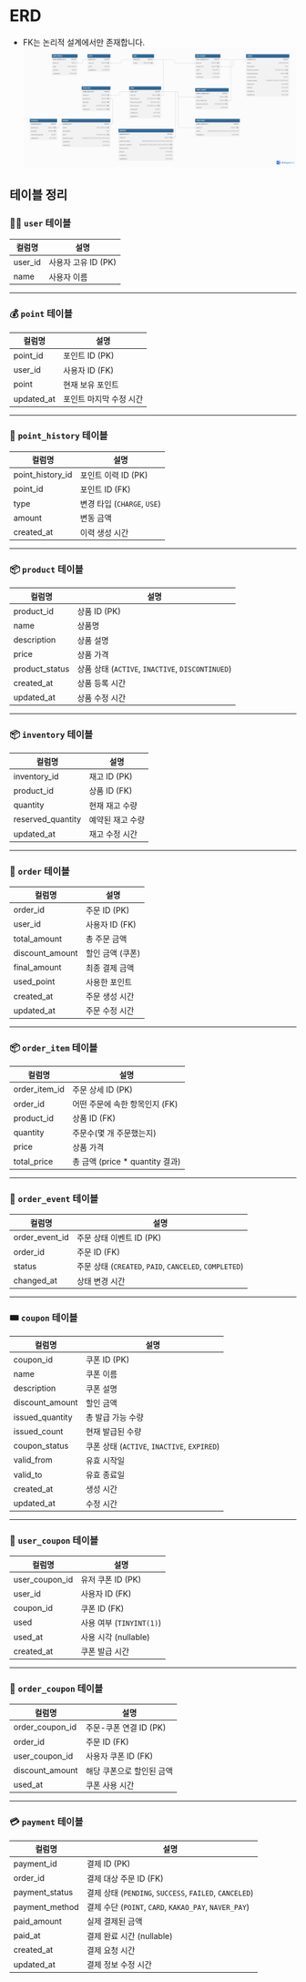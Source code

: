 # ERD
- FK는 논리적 설계에서만 존재합니다.
![02_ERD.png](img/ERD.png)

## 테이블 정리
### 🧑‍💼 `user` 테이블

| 컬럼명 | 설명 |
| --- | --- |
| user_id | 사용자 고유 ID (PK) |
| name | 사용자 이름 |

---

### 💰 `point` 테이블

| 컬럼명 | 설명 |
| --- | --- |
| point_id | 포인트 ID (PK) |
| user_id | 사용자 ID (FK) |
| point | 현재 보유 포인트 |
| updated_at | 포인트 마지막 수정 시간 |

---

### 💸 `point_history` 테이블

| 컬럼명 | 설명 |
| --- | --- |
| point_history_id | 포인트 이력 ID (PK) |
| point_id | 포인트 ID (FK) |
| type | 변경 타입 (`CHARGE`, `USE`) |
| amount | 변동 금액 |
| created_at | 이력 생성 시간 |

---

### 📦 `product` 테이블

| 컬럼명 | 설명 |
| --- | --- |
| product_id | 상품 ID (PK) |
| name | 상품명 |
| description | 상품 설명 |
| price | 상품 가격 |
| product_status | 상품 상태 (`ACTIVE`, `INACTIVE`, `DISCONTINUED`) |
| created_at | 상품 등록 시간 |
| updated_at | 상품 수정 시간 |

---

### 📦 `inventory` 테이블

| 컬럼명 | 설명 |
| --- | --- |
| inventory_id | 재고 ID (PK) |
| product_id | 상품 ID (FK) |
| quantity | 현재 재고 수량 |
| reserved_quantity | 예약된 재고 수량 |
| updated_at | 재고 수정 시간 |

---

### 🧾 `order` 테이블

| 컬럼명 | 설명 |
| --- | --- |
| order_id | 주문 ID (PK) |
| user_id | 사용자 ID (FK) |
| total_amount | 총 주문 금액 |
| discount_amount | 할인 금액 (쿠폰) |
| final_amount | 최종 결제 금액 |
| used_point | 사용한 포인트 |
| created_at | 주문 생성 시간 |
| updated_at | 주문 수정 시간 |

---

### 📦 `order_item` 테이블

| 컬럼명 | 설명 |
| --- | --- |
| order_item_id | 주문 상세 ID (PK) |
| order_id | 어떤 주문에 속한 항목인지 (FK) |
| product_id | 상품 ID (FK) |
| quantity | 주문수(몇 개 주문했는지) |
| price | 상품 가격 |
| total_price | 총 금액 (price * quantity 결과) |

---

### 🔁 `order_event` 테이블

| 컬럼명 | 설명 |
| --- | --- |
| order_event_id | 주문 상태 이벤트 ID (PK) |
| order_id | 주문 ID (FK) |
| status | 주문 상태 (`CREATED`, `PAID`, `CANCELED`, `COMPLETED`) |
| changed_at | 상태 변경 시간 |

---

### 🎟️ `coupon` 테이블

| 컬럼명 | 설명 |
| --- | --- |
| coupon_id | 쿠폰 ID (PK) |
| name | 쿠폰 이름 |
| description | 쿠폰 설명 |
| discount_amount | 할인 금액 |
| issued_quantity | 총 발급 가능 수량 |
| issued_count | 현재 발급된 수량 |
| coupon_status | 쿠폰 상태 (`ACTIVE`, `INACTIVE`, `EXPIRED`) |
| valid_from | 유효 시작일 |
| valid_to | 유효 종료일 |
| created_at | 생성 시간 |
| updated_at | 수정 시간 |

---

### 👤 `user_coupon` 테이블

| 컬럼명 | 설명 |
| --- | --- |
| user_coupon_id | 유저 쿠폰 ID (PK) |
| user_id | 사용자 ID (FK) |
| coupon_id | 쿠폰 ID (FK) |
| used | 사용 여부 (`TINYINT(1)`) |
| used_at | 사용 시각 (nullable) |
| created_at | 쿠폰 발급 시간 |

---

### 🧾 `order_coupon` 테이블

| 컬럼명 | 설명 |
| --- | --- |
| order_coupon_id | 주문-쿠폰 연결 ID (PK) |
| order_id | 주문 ID (FK) |
| user_coupon_id | 사용자 쿠폰 ID (FK) |
| discount_amount | 해당 쿠폰으로 할인된 금액 |
| used_at | 쿠폰 사용 시간 |

---

### 💳 `payment` 테이블

| 컬럼명 | 설명 |
| --- | --- |
| payment_id | 결제 ID (PK) |
| order_id | 결제 대상 주문 ID (FK) |
| payment_status | 결제 상태 (`PENDING`, `SUCCESS`, `FAILED`, `CANCELED`) |
| payment_method | 결제 수단 (`POINT`, `CARD`, `KAKAO_PAY`, `NAVER_PAY`) |
| paid_amount | 실제 결제된 금액 |
| paid_at | 결제 완료 시간 (nullable) |
| created_at | 결제 요청 시간 |
| updated_at | 결제 정보 수정 시간 |